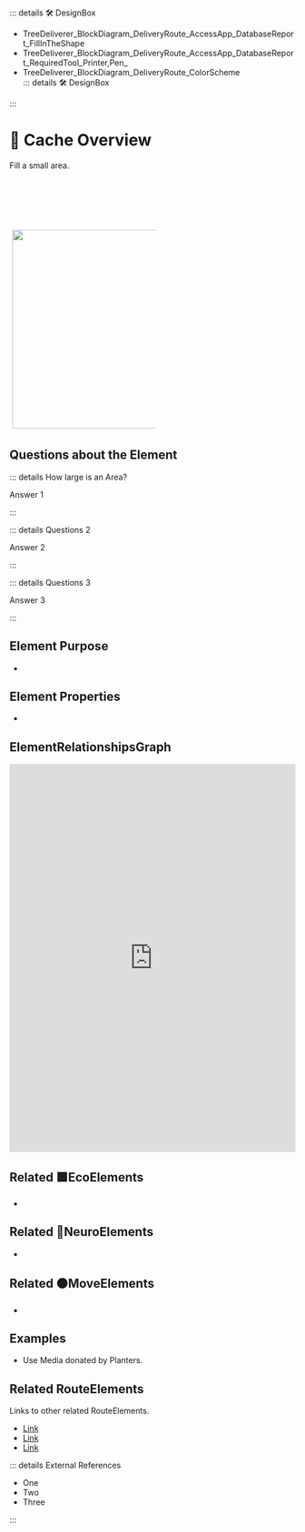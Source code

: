 ::: details 🛠 <dev>DesignBox</dev> 

- TreeDeliverer_BlockDiagram_DeliveryRoute_AccessApp_DatabaseReport_FillInTheShape												
- TreeDeliverer_BlockDiagram_DeliveryRoute_AccessApp_DatabaseReport_RequiredTool_Printer,Pen_												
- TreeDeliverer_BlockDiagram_DeliveryRoute_ColorScheme																									
::: details 🛠 <dev>DesignBox</dev> 



:::

# 🔺 <route>Cache Overview</route>

Fill a small area. 

<div style="display: flex; width: %100; margin-top: 100px;">
    <div style="margin: 5px; width: 50%">
        <img height="350" width="350" src="/Route/RouteImage.png"/>
    </div>
</div>

## Questions about the Element

::: details How large is an Area?

Answer 1

:::

::: details Questions 2

Answer 2

:::

::: details Questions 3

Answer 3

:::

## Element Purpose

- 

## Element Properties

- 

## ElementRelationshipsGraph

<iframe 
    width="100%" 
    height="684" 
    frameborder="0"
    src="https://observablehq.com/embed/@d3/force-directed-graph/2?cells=chart"
></iframe>

## Related 🟩<eco>EcoElements</eco>
- 
## Related 💜<neuro>NeuroElements</neuro> 
-  

## Related 🟠<move>MoveElements</move>
- 

## Examples

- Use Media donated by Planters. 

## Related <route>RouteElements</route>

Links to other related RouteElements. 

- [Link]()
- [Link]()
- [Link]()

::: details External References

- One
- Two
- Three

:::

